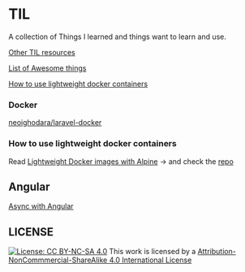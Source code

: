 # TIL

A collection of Things I learned and things want to learn and use.

[Other TIL resources](til.md)

[List of Awesome things](awesome.md)

[How to use lightweight docker containers](#how-to-use-lightweight-docker-containers)


### Docker 
[neoighodara/laravel-docker](https://github.com/neoighodaro/laravel-docker)

<a name="how-to-use-lightweight-docker-containers"></a>
### How to use lightweight docker containers

Read [Lightweight Docker images with Alpine](https://weeraman.com/lightweight-docker-images-with-alpine-5dc21936f689) -> and check the [repo](https://github.com/aweeraman/lightweight-docker-go)

## Angular

[Async with Angular](https://github.com/ultrasonicsoft/ng-async-await-demo)

## LICENSE

[![License: CC BY-NC-SA 4.0](https://licensebuttons.net/l/by-nc-sa/4.0/80x15.png)](http://creativecommons.org/licenses/by-nc-sa/4.0/)
This work is licensed by a [Attribution-NonCommmercial-ShareAlike 4.0 International License](http://creativecommons.org/licenses/by-nc-sa/4.0/)
